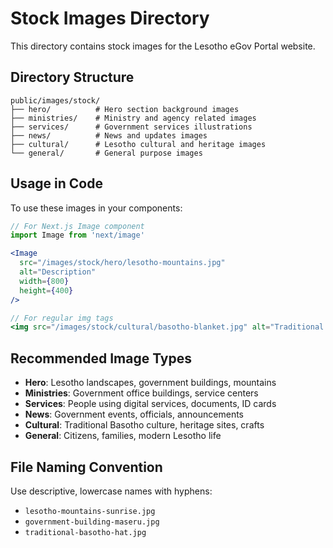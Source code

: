 # Stock Images Directory

This directory contains stock images for the Lesotho eGov Portal website.

## Directory Structure

```
public/images/stock/
├── hero/          # Hero section background images
├── ministries/    # Ministry and agency related images
├── services/      # Government services illustrations
├── news/          # News and updates images
├── cultural/      # Lesotho cultural and heritage images
└── general/       # General purpose images
```

## Usage in Code

To use these images in your components:

```jsx
// For Next.js Image component
import Image from 'next/image'

<Image 
  src="/images/stock/hero/lesotho-mountains.jpg" 
  alt="Description" 
  width={800} 
  height={400}
/>

// For regular img tags
<img src="/images/stock/cultural/basotho-blanket.jpg" alt="Traditional Basotho blanket" />
```

## Recommended Image Types

- **Hero**: Lesotho landscapes, government buildings, mountains
- **Ministries**: Government office buildings, service centers
- **Services**: People using digital services, documents, ID cards
- **News**: Government events, officials, announcements
- **Cultural**: Traditional Basotho culture, heritage sites, crafts
- **General**: Citizens, families, modern Lesotho life

## File Naming Convention

Use descriptive, lowercase names with hyphens:
- `lesotho-mountains-sunrise.jpg`
- `government-building-maseru.jpg`
- `traditional-basotho-hat.jpg`
